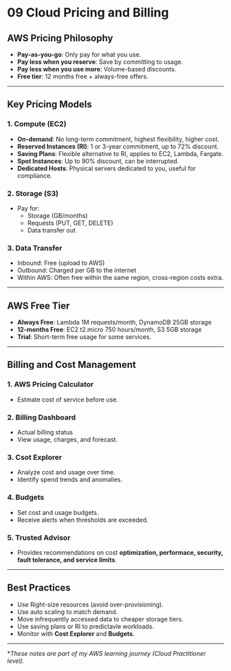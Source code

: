 # 09 Cloud Pricing and Billing

## AWS Pricing Philosophy
- **Pay-as-you-go**: Only pay for what you use.
- **Pay less when you reserve**: Save by committing to usage.
- **Pay less when you use more**: Volume-based discounts.
- **Free tier**: 12 months free + always-free offers.

---

## Key Pricing Models
### 1. Compute (EC2)
- **On-demand**: No long-term commitment, highest flexibility, higher cost.
- **Reserved Instances (RI)**: 1 or 3-year commitment, up to 72% discount.
- **Saving Plans**: Flexible alternative to RI, applies to EC2, Lambda, Fargate.
- **Spot Instances**: Up to 90% discount, can be interrupted.
- **Dedicated Hosts**: Physical servers dedicated to you, useful for compliance.

### 2. Storage (S3)
- Pay for:
  - Storage (GB/months)
  - Requests (PUT, GET, DELETE)
  - Data transfer out

### 3. Data Transfer
- Inbound: Free (upload to AWS)
- Outbound: Charged per GB to the internet
- Within AWS: Often free within the same region, cross-region costs extra.

---

## AWS Free Tier
- **Always Free**: Lambda 1M requests/month, DynamoDB 25GB storage
- **12-months Free**: EC2 t2.micro 750 hours/month, S3 5GB storage
- **Trial**: Short-term free usage for some services.

---

## Billing and Cost Management

### 1. AWS Pricing Calculator
- Estmate cost of service before use.

### 2. Billing Dashboard
- Actual billing status
- View usage, charges, and forecast.

### 3. Csot Explorer
- Analyze cost and usage over time.
- Identify spend trends and anomalies.

### 4. Budgets
- Set cost and usage budgets.
- Receive alerts when thresholds are exceeded.

### 5. Trusted Advisor
- Provides recommendations on cost **optimization, performace, security, fault tolerance, and service limits**.

---

## Best Practices
- Use Right-size resources (avoid over-provisioning).
- Use auto scaling to match demand.
- Move infrequently accessed data to cheaper storage tiers.
- Use saving plans or RI to predictavle workloads.
- Monitor with **Cost Explorer** and **Budgets**.

---

**These notes are part of my AWS learning journey (Cloud Practitioner level).*

